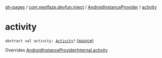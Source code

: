 [gh-pages](../../index.md) / [com.nextfaze.devfun.inject](../index.md) / [AndroidInstanceProvider](index.md) / [activity](./activity.md)

# activity

`abstract val activity: `[`Activity`](https://developer.android.com/reference/android/app/Activity.html)`?` [(source)](https://github.com/NextFaze/dev-fun/tree/master/devfun/src/main/java/com/nextfaze/devfun/inject/Android.kt#L18)

Overrides [AndroidInstanceProviderInternal.activity](../../com.nextfaze.devfun.internal.android/-android-instance-provider-internal/activity.md)

